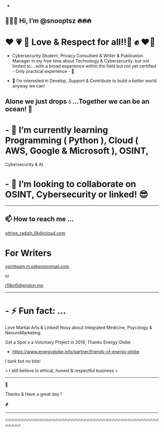 -

## 👋👋👋 Hi, I’m @snooptsz 🔥🔥🔥



 # ❤️ 💗 💖 Love & Respect for all!!🫡 ✊ ❤️‍🔥



- Cybersecurity Student, Privacy Consultant & Writer & Publication Manager in my free time
 about Technology & Cybersecurity. but not limited to....with a broad experience within the field but not 
yet certified - Only practical experience - 🧧





- 👀 I’m interested in Develop, Support & Contribute to build a better world
anyway we can!


## Alone we just drops 💧 ...Together we can be an ocean! 🌊




# - 🌱 I’m currently learning Programming ( Python ), Cloud ( AWS, Google & Microsoft ), OSINT,
Cybersecurity & AI. 




# - 💞️ I’m looking to collaborate on OSINT, Cybersecurity or linked! 😎

----------------------------------------------------------------------------------

## 📫 How to reach me ...


  vitrine_radish_0k@icloud.com



# For Writers 

osintteam.m.p@protonmail.com

or 

r08ot5@proton.me


----------------------------------------------------------------------------------



# - ⚡ Fun fact: ...


Love Martial Arts & Linked!
Nosy about Integrated Medicine, Psycology & NeouroMarketing. 



Got a Spot x a Voluntary Project in 2019, Thanks Energy Globe 

- https://www.energyglobe.info/partner/friends-of-energy-globe



I bark but no bite!


< I still believe in ethical, honest & respectful business >


----------------------------------------------------------------------------------

🧨

Thanks & Have a great day !

🌶️

----------------------------------------------------------------------------------

🔥🔥🔥🔥🔥🔥🔥🔥🔥🔥🔥🔥🔥🔥🔥🔥🔥🔥🔥🔥🔥🔥🔥🔥🔥🔥🔥🔥🔥🔥🔥🔥🔥🔥🔥🔥🔥🔥🔥🔥🔥🔥🔥🔥🔥🔥🔥🔥🔥🔥🔥🔥🔥🔥
